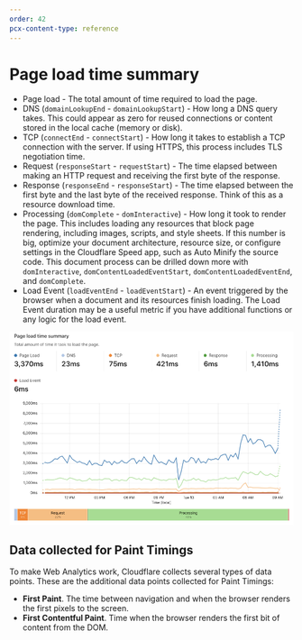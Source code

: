 ```yaml
---
order: 42
pcx-content-type: reference
---
```


# Page load time summary

- Page load - The total amount of time required to load the page.
- DNS (`domainLookupEnd` - `domainLookupStart`) - How long a DNS query takes. This could appear as zero for reused connections or content stored in the local cache (memory or disk).
- TCP (`connectEnd` - `connectStart`) - How long it takes to establish a TCP connection with the server. If using HTTPS, this process includes TLS negotiation time.
- Request (`responseStart` - `requestStart`) - The time elapsed between making an HTTP request and receiving the first byte of the response.
- Response (`responseEnd` - `responseStart`) - The time elapsed between the first byte and the last byte of the received response. Think of this as a resource download time.
- Processing (`domComplete` - `domInteractive`) - How long it took to render the page. This includes loading any resources that block page rendering, including images, scripts, and style sheets. If this number is big, optimize your document architecture, resource size, or configure settings in the Cloudflare Speed app, such as Auto Minify the source code. This document process can be drilled down more with `domInteractive`, `domContentLoadedEventStart`, `domContentLoadedEventEnd`, and `domComplete`.
- Load Event (`loadEventEnd` - `loadEventStart`) - An event triggered by the browser when a document and its resources finish loading. The Load Event duration may be a useful metric if you have additional functions or any logic for the load event.

![Web Analytics page load time](../../../static/images/dash-web_analytics-page_load_time.png)

## Data collected for Paint Timings

To make Web Analytics work, Cloudflare collects several types of data points. These are the additional data points collected for Paint Timings:

- **First Paint**. The time between navigation and when the browser renders the first pixels to the screen.
- **First Contentful Paint**. Time when the browser renders the first bit of content from the DOM.
